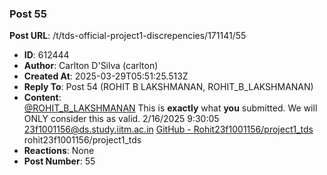 ### Post 55
**Post URL**: /t/tds-official-project1-discrepencies/171141/55
- **ID**: 612444
- **Author**: Carlton D'Silva (carlton)
- **Created At**: 2025-03-29T05:51:25.513Z
- **Reply To**: Post 54 (ROHIT B LAKSHMANAN, ROHIT_B_LAKSHMANAN)
- **Content**:  
  <a class="mention" href="/u/rohit_b_lakshmanan">@ROHIT_B_LAKSHMANAN</a>
This is <strong>exactly</strong> what <strong>you</strong> submitted. We will ONLY consider this as valid.
2/16/2025 9:30:05	23f1001156@ds.study.iitm.ac.in	<a href="https://github.com/Rohit23f1001156/project1_tds" class="inline-onebox">GitHub - Rohit23f1001156/project1_tds</a>	rohit23f1001156/project1_tds
- **Reactions**: None
- **Post Number**: 55

